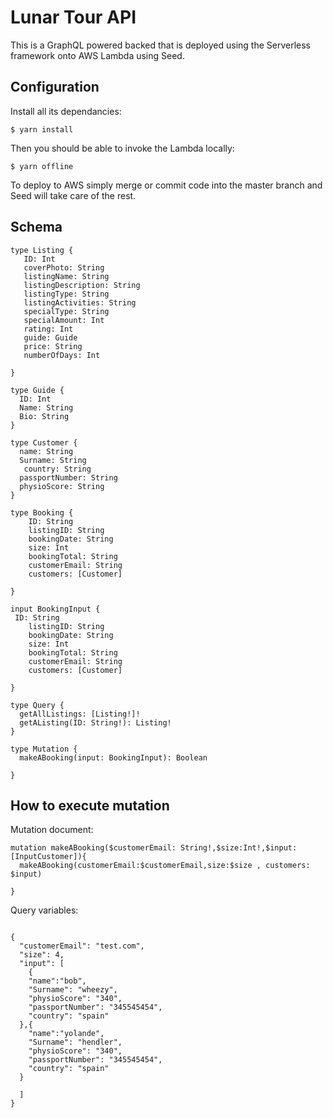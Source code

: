 
# Lunar Tour API

This is a GraphQL powered backed that is deployed using the Serverless framework onto AWS Lambda using Seed. 

## Configuration

 Install all its dependancies:

```
$ yarn install
```

Then you should be able to invoke the Lambda locally:

```
$ yarn offline
```

To deploy to AWS simply merge or commit code into the master branch and Seed will take care of the rest.

## Schema

```
type Listing {
   ID: Int
   coverPhoto: String
   listingName: String
   listingDescription: String
   listingType: String
   listingActivities: String
   specialType: String
   specialAmount: Int
   rating: Int
   guide: Guide
   price: String
   numberOfDays: Int

}

type Guide {
  ID: Int
  Name: String
  Bio: String
}

type Customer {
  name: String
  Surname: String
   country: String
  passportNumber: String
  physioScore: String
}

type Booking {
    ID: String
    listingID: String
    bookingDate: String
    size: Int
    bookingTotal: String
    customerEmail: String
    customers: [Customer]

}

input BookingInput {
 ID: String
    listingID: String
    bookingDate: String
    size: Int
    bookingTotal: String
    customerEmail: String
    customers: [Customer]

}

type Query {
  getAllListings: [Listing!]!
  getAListing(ID: String!): Listing!
}

type Mutation {
  makeABooking(input: BookingInput): Boolean

}

```



## How to execute mutation

Mutation document:
```
mutation makeABooking($customerEmail: String!,$size:Int!,$input: [InputCustomer]){
  makeABooking(customerEmail:$customerEmail,size:$size , customers: $input)
  
}
```

Query variables:

```

{
  "customerEmail": "test.com",
  "size": 4,
  "input": [
    {
    "name":"bob",
    "Surname": "wheezy",
    "physioScore": "340",
    "passportNumber": "345545454",
    "country": "spain"
  },{
    "name":"yolande",
    "Surname": "hendler",
    "physioScore": "340",
    "passportNumber": "345545454",
    "country": "spain"
  }
  
  ]
}
```